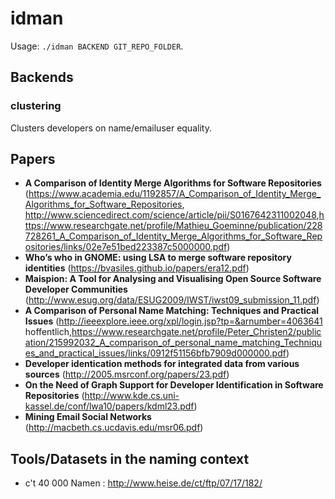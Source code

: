 # idman

Usage: `./idman BACKEND GIT_REPO_FOLDER`.

## Backends

### clustering

Clusters developers on name/emailuser equality.

## Papers

* **A Comparison of Identity Merge Algorithms for Software Repositories** (<https://www.academia.edu/1192857/A_Comparison_of_Identity_Merge_Algorithms_for_Software_Repositories>, <http://www.sciencedirect.com/science/article/pii/S0167642311002048>,<https://www.researchgate.net/profile/Mathieu_Goeminne/publication/228728261_A_Comparison_of_Identity_Merge_Algorithms_for_Software_Repositories/links/02e7e51bed223387c5000000.pdf>)
* **Who’s who in GNOME: using LSA to merge software repository identities** (<https://bvasiles.github.io/papers/era12.pdf>)
* **Maispion: A Tool for Analysing and Visualising Open Source Software Developer Communities** (<http://www.esug.org/data/ESUG2009/IWST/iwst09_submission_11.pdf>)
* **A Comparison of Personal Name Matching: Techniques and Practical Issues** (<http://ieeexplore.ieee.org/xpl/login.jsp?tp=&arnumber=4063641> hoffentlich,<https://www.researchgate.net/profile/Peter_Christen2/publication/215992032_A_comparison_of_personal_name_matching_Techniques_and_practical_issues/links/0912f51156bfb7909d000000.pdf>)
* **Developer identication methods for integrated data from various sources** (<http://2005.msrconf.org/papers/23.pdf>)
* **On the Need of Graph Support for Developer Identification in Software Repositories** (<http://www.kde.cs.uni-kassel.de/conf/lwa10/papers/kdml23.pdf>)
* **Mining Email Social Networks** (<http://macbeth.cs.ucdavis.edu/msr06.pdf>)


## Tools/Datasets in the naming context

* c't 40 000 Namen : <http://www.heise.de/ct/ftp/07/17/182/>
